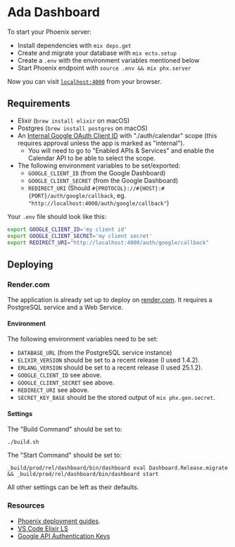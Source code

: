# Ada Dashboard #

To start your Phoenix server:

  * Install dependencies with `mix deps.get`
  * Create and migrate your database with `mix ecto.setup`
  * Create a `.env` with the environment variables mentioned below
  * Start Phoenix endpoint with `source .env && mix phx.server`

Now you can visit [`localhost:4000`](http://localhost:4000) from your browser.

## Requirements ##

* Elixir (`brew install elixir` on macOS)
* Postgres (`brew install postgres` on macOS)
* An [Internal Google OAuth Client ID](https://cloud.google.com/docs/authentication/api-keys) with "./auth/calendar" scope (this requires approval unless the app is marked as "internal").
  * You will need to go to "Enabled APIs & Services" and enable the Calendar API to be able to select the scope.
* The following environment variables to be set/exported:
  * `GOOGLE_CLIENT_ID` (from the Google Dashboard)
  * `GOOGLE_CLIENT_SECRET` (from the Google Dashboard)
  * `REDIRECT_URI` (Should `#{PROTOCOL}://#{HOST}:#{PORT}/auth/google/callback`, eg. `"http://localhost:4000/auth/google/callback"`)

Your `.env` file should look like this:

```bash
export GOOGLE_CLIENT_ID='my client id'
export GOOGLE_CLIENT_SECRET='my client secret'
export REDIRECT_URI="http://localhost:4000/auth/google/callback"
```

## Deploying ##

### Render.com ###

The application is already set up to deploy on [render.com](https://render.com).
It requires a PostgreSQL service and a Web Service.

#### Environment ####

The following environment variables need to be set:

* `DATABASE_URL` (from the PostgreSQL service instance)
* `ELIXIR_VERSION` should be set to a recent release (I used 1.4.2).
* `ERLANG_VERSION` should be set to a recent release (I used 25.1.2).
* `GOOGLE_CLIENT_ID` see above.
* `GOOGLE_CLIENT_SECRET` see above.
* `REDIRECT_URI` see above.
* `SECRET_KEY_BASE` should be the stored output of `mix phx.gen.secret`.

#### Settings ####

The "Build Command" should be set to:
```
./build.sh
```

The "Start Command" should be set to:
```
_build/prod/rel/dashboard/bin/dashboard eval Dashboard.Release.migrate && _build/prod/rel/dashboard/bin/dashboard start
```

All other settings can be left as their defaults.

### Resources ###

* [Phoenix deployment guides](https://hexdocs.pm/phoenix/deployment.html).
* [VS Code Elixir LS](https://github.com/elixir-lsp/vscode-elixir-ls)
* [Google API Authentication Keys](https://cloud.google.com/docs/authentication/api-keys)
